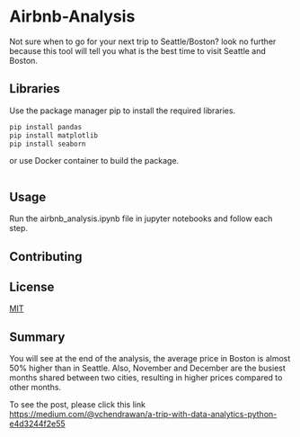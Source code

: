 # Airbnb-Analysis
Not sure when to go for your next trip to Seattle/Boston? look no further because this tool will tell you what is the best time to visit Seattle and Boston.

## Libraries
Use the package manager pip to install the required libraries.

```bash
pip install pandas
pip install matplotlib
pip install seaborn
```

or use Docker container to build the package.
```bash
```

## Usage
Run the airbnb_analysis.ipynb file in jupyter notebooks and follow each step.

## Contributing

## License
[MIT](https://choosealicense.com/licenses/mit/)

## Summary
You will see at the end of the analysis, the average price in Boston is almost 50% higher than in Seattle. Also, November and December are the busiest months shared between two cities, resulting in higher prices compared to other months. 

To see the post, please click this link https://medium.com/@vchendrawan/a-trip-with-data-analytics-python-e4d3244f2e55
